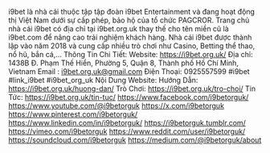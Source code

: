 i9bet là nhà cái thuộc tập tập đoàn i9bet Entertainment và đang hoạt động thị Việt Nam dưới sự cấp phép, bảo hộ của tổ chức PAGCROR. Trang chủ nhà cái i9bet có địa chỉ tại i9bet.org.uk thay thế cho tên miền cũ là i9bet.com để nâng cao trải nghiệm khách hàng. Nhà cái i9bet được thành lập vào năm 2018 và cung cấp nhiều trò chơi như Casino, Betting thể thao, nổ hũ, bắn cá,...
Thông Tin Chi Tiết:
Website: 
https://i9bet.org.uk/
Địa chỉ: 1438B Đ. Phạm Thế Hiển, Phường 5, Quận 8, Thành phố Hồ Chí Minh, Vietnam
Email : i9bet.org.uk@gmail.com
Điện Thoại: 0925557599
#i9bet #link_i9bet #i9bet_org_uk
Nội Dung Website:
Hướng Dẫn: 
https://i9bet.org.uk/huong-dan/
Trò Chơi: 
https://i9bet.org.uk/tro-choi/
Tin Tức:
https://i9bet.org.uk/tin-tuc/
https://www.facebook.com/i9betorguk/
https://www.youtube.com/@i9betorguk
https://x.com/i9betorguk
https://www.pinterest.com/i9betorguk/
https://www.linkedin.com/in/i9betorguk/
https://i9betorguk.tumblr.com/
https://vimeo.com/i9betorguk
https://www.reddit.com/user/i9betorguk/
https://soundcloud.com/i9betorguk
https://medium.com/@i9betorguk/about
